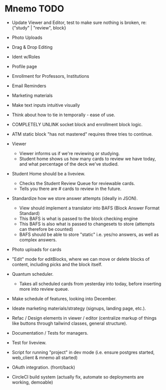 # Mnemo TODO

- Update Viewer and Editor, test to make sure nothing is broken, re: {"study" | "review", block}
- Photo Uploads
- Drag & Drop Editing
- Ident w/Roles
- Profile page
- Enrollment for Professors, Institutions
- Email Reminders
- Marketing materials

- Make text inputs intuitive visually
- Think about how to tie in temporally - ease of use.

- COMPLETELY UNLINK socket block and enrollment block logic.
- ATM static block "has not mastered" requires three tries to continue.

- Viewer
    - Viewer informs us if we're reviewing or studying.
    - Student home shows us how many cards to review we have today, and what percentage of the 
      deck we've studied.

- Student Home should be a liveview.
  - Checks the Student Review Queue for reviewable cards.
  - Tells you there are # cards to review in the future.
- Standardize how we store answer attempts (ideally in JSON).
  - View should implement a translator into BAFS (Block Answer Format Standard)
  - This BAFS is what is passed to the block checking engine
  - This BAFS is also what is passed to changesets to store (attempts can therefore be counted)
  - BAFS should be able to store "static" i.e. yes/no answers, as well as complex answers.
- Photo uploads for cards
- "Edit" mode for editBlocks, where we can move or delete blocks of content, including picks and
  the block itself.
- Quantum scheduler.
  - Takes all scheduled cards from yesterday into today, before inserting more into review queue.
- Make schedule of features, looking into December.
- Ideate marketing materials/strategy (signups, landing page, etc.).
- Refac / Design elements in viewer / editor (centralize markup of things like buttons through tailwind classes, general structure).
- Documentation / Tests for managers.
- Test for liveview.
- Script for running "project" in dev mode (i.e. ensure postgres started, web_client & mnemo all started)
- OAuth integration. (front/back)
- CircleCI build system (actually fix, automate so deployments are working, demoable)
